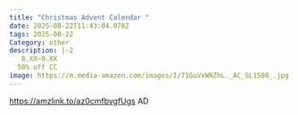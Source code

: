 ```yaml
---
title: "Christmas Advent Calendar "
date: 2025-08-22T11:43:04.070Z
tags: 2025-08-22
Category: other
description: |-2
   8.XX~9.XX
  50% off CC
image: https://m.media-amazon.com/images/I/71GuVxWNZhL._AC_SL1500_.jpg
---
```

https://amzlink.to/az0cmfbvgfUgs      AD